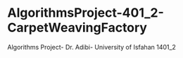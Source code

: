 # AlgorithmsProject-401_2-CarpetWeavingFactory
Algorithms Project- Dr. Adibi- University of Isfahan 1401_2
